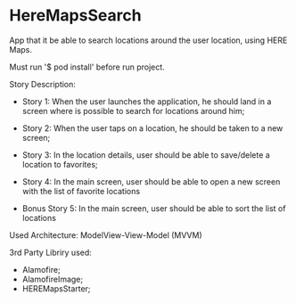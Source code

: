 # HereMapsSearch

App that it be able to search locations around the user location, using HERE Maps.

Must run '$ pod install' before run project.


Story Description:
 - Story 1: When the user launches the application, he should land in
 a screen where is possible to search for locations around him;

- Story 2: When the user taps on a location, he should be taken to a
new screen;

- Story 3: In the location details, user should be able to save/delete a
location to favorites;

- Story 4: In the main screen, user should be able to open a new
screen with the list of favorite locations

- Bonus Story 5: In the main screen, user should be able to sort the
list of locations


Used Architecture: ModelView-View-Model (MVVM)


3rd Party Libriry used:
- Alamofire;
- AlamofireImage;
- HEREMapsStarter;


